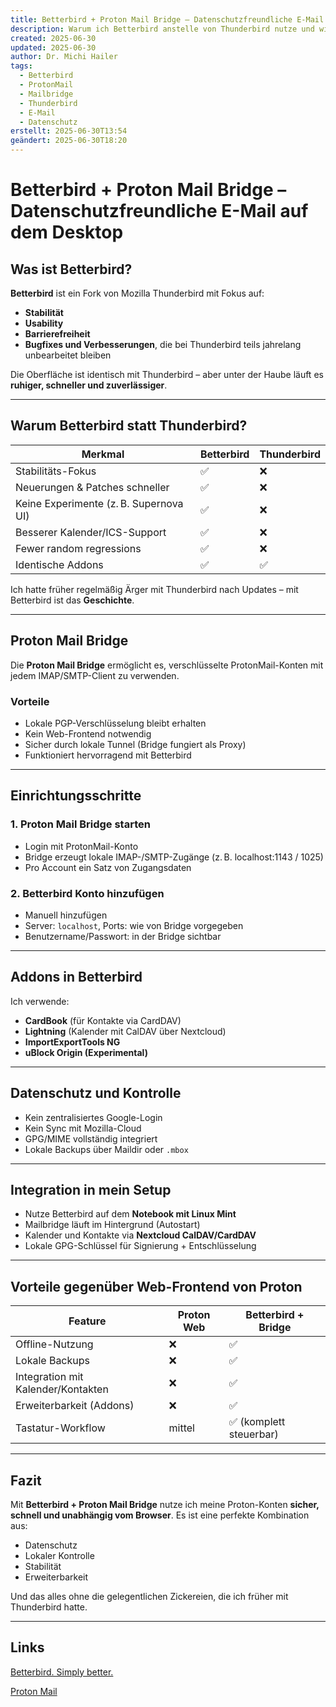 ```yaml
---
title: Betterbird + Proton Mail Bridge – Datenschutzfreundliche E-Mail auf dem Desktop
description: Warum ich Betterbird anstelle von Thunderbird nutze und wie ich damit meine Proton-Mail-Konten sicher verwalte
created: 2025-06-30
updated: 2025-06-30
author: Dr. Michi Hailer
tags:
  - Betterbird
  - ProtonMail
  - Mailbridge
  - Thunderbird
  - E-Mail
  - Datenschutz
erstellt: 2025-06-30T13:54
geändert: 2025-06-30T18:20
---
```


# Betterbird + Proton Mail Bridge – Datenschutzfreundliche E-Mail auf dem Desktop

## Was ist Betterbird?

**Betterbird** ist ein Fork von Mozilla Thunderbird mit Fokus auf:

- **Stabilität**
- **Usability**
- **Barrierefreiheit**
- **Bugfixes und Verbesserungen**, die bei Thunderbird teils jahrelang unbearbeitet bleiben

Die Oberfläche ist identisch mit Thunderbird – aber unter der Haube läuft es **ruhiger, schneller und zuverlässiger**.

---

## Warum Betterbird statt Thunderbird?

| Merkmal                        | Betterbird     | Thunderbird     |
|-------------------------------|----------------|-----------------|
| Stabilitäts-Fokus             | ✅              | ❌              |
| Neuerungen & Patches schneller| ✅              | ❌              |
| Keine Experimente (z. B. Supernova UI) | ✅      | ❌              |
| Besserer Kalender/ICS-Support | ✅              | ❌              |
| Fewer random regressions      | ✅              | ❌              |
| Identische Addons             | ✅              | ✅              |

Ich hatte früher regelmäßig Ärger mit Thunderbird nach Updates – mit Betterbird ist das **Geschichte**.

---

## Proton Mail Bridge

Die **Proton Mail Bridge** ermöglicht es, verschlüsselte ProtonMail-Konten mit jedem IMAP/SMTP-Client zu verwenden.

### Vorteile

- Lokale PGP-Verschlüsselung bleibt erhalten
- Kein Web-Frontend notwendig
- Sicher durch lokale Tunnel (Bridge fungiert als Proxy)
- Funktioniert hervorragend mit Betterbird

---

## Einrichtungsschritte

### 1. Proton Mail Bridge starten

- Login mit ProtonMail-Konto
- Bridge erzeugt lokale IMAP-/SMTP-Zugänge (z. B. localhost:1143 / 1025)
- Pro Account ein Satz von Zugangsdaten

### 2. Betterbird Konto hinzufügen

- Manuell hinzufügen
- Server: `localhost`, Ports: wie von Bridge vorgegeben
- Benutzername/Passwort: in der Bridge sichtbar

---

## Addons in Betterbird

Ich verwende:

- **CardBook** (für Kontakte via CardDAV)
- **Lightning** (Kalender mit CalDAV über Nextcloud)
- **ImportExportTools NG**
- **uBlock Origin (Experimental)**

---

## Datenschutz und Kontrolle

- Kein zentralisiertes Google-Login
- Kein Sync mit Mozilla-Cloud
- GPG/MIME vollständig integriert
- Lokale Backups über Maildir oder `.mbox`

---

## Integration in mein Setup

- Nutze Betterbird auf dem **Notebook mit Linux Mint**
- Mailbridge läuft im Hintergrund (Autostart)
- Kalender und Kontakte via **Nextcloud CalDAV/CardDAV**
- Lokale GPG-Schlüssel für Signierung + Entschlüsselung

---

## Vorteile gegenüber Web-Frontend von Proton

| Feature                | Proton Web        | Betterbird + Bridge |
|------------------------|-------------------|----------------------|
| Offline-Nutzung        | ❌                | ✅                   |
| Lokale Backups         | ❌                | ✅                   |
| Integration mit Kalender/Kontakten | ❌        | ✅                   |
| Erweiterbarkeit (Addons)| ❌               | ✅                   |
| Tastatur-Workflow      | mittel            | ✅ (komplett steuerbar) |

---

## Fazit

Mit **Betterbird + Proton Mail Bridge** nutze ich meine Proton-Konten **sicher, schnell und unabhängig vom Browser**. Es ist eine perfekte Kombination aus:

- Datenschutz
- Lokaler Kontrolle
- Stabilität
- Erweiterbarkeit

Und das alles ohne die gelegentlichen Zickereien, die ich früher mit Thunderbird hatte.

---
## Links
[Betterbird. Simply better.](https://www.betterbird.eu/)

[Proton Mail](https://proton.me/de/mail)


